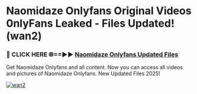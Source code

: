 # Naomidaze Onlyfans Original Videos 0nlyFans Leaked - Files Updated! (wan2)

<h3>🔴 CLICK HERE 🌐==►► <a href="https://tinyurl.com/4seja8ks" rel="nofollow">Naomidaze Onlyfans Updated Files</a></h3>

Get Naomidaze Onlyfans and all content. Now you can access all videos and pictures of Naomidaze Onlyfans. New Updated Files 2025!

[![wan2](https://i.imgur.com/EWjZXRe.gif)](https://tinyurl.com/4seja8ks)
